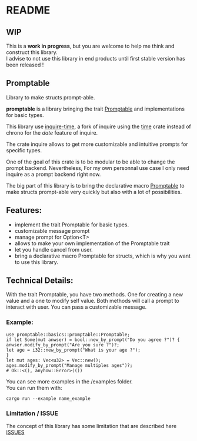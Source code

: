 # README

## WIP

This is a **work in progress**, but you are welcome to help me think and construct this library.  
I advise to not use this library in end products until first stable version has been released !  

## Promptable

Library to make structs prompt-able.

**promptable** is a library bringing the trait [Promptable](promptable_derive/README.md) and implementations for basic types.

This library use [inquire-time](https://github.com/Cyrix126/inquire-time), a fork of inquire using the [time](https://docs.rs/time/latest/time) crate instead of chrono for the *date* feature of inquire.

The crate inquire allows to get more customizable and intuitive prompts for specific types.

One of the goal of this crate is to be modular to be able to change the prompt backend. Nevertheless, For my own personnal use case I only need inquire as a prompt backend right now.

The big part of this library is to bring the declarative macro [Promptable](promptable_derive) to make structs prompt-able very quickly but also with a lot of possibilities.


## Features:

- implement the trait Promptable for basic types.
- customizable message prompt
- manage prompt for Option\<T\>
- allows to make your own implementation of the Promptable trait
- let you handle cancel from user.
- bring a declarative macro Promptable for structs, which is why you want to use this library.


## Technical Details:

With the trait Promptable, you have two methods. One for creating a new value and a one to modify self value. Both methods will call a prompt to interact with user. You can pass a customizable message.

### Example:

```rust,no_run
use promptable::basics::promptable::Promptable;
if let Some(mut anwser) = bool::new_by_prompt("Do you agree ?")? {
anwser.modify_by_prompt("Are you sure ?")?;
let age = i32::new_by_prompt("What is your age ?");
}
let mut ages: Vec<u32> = Vec::new();
ages.modify_by_prompt("Manage multiples ages")?;
# Ok::<(), anyhow::Error>(())
```

You can see more examples in the /examples folder.  
You can run them with:  

```bash,ignore
cargo run --example name_example
```

### Limitation / ISSUE

The concept of this library has some limitation that are described here [ISSUES](ISSUE.md)
